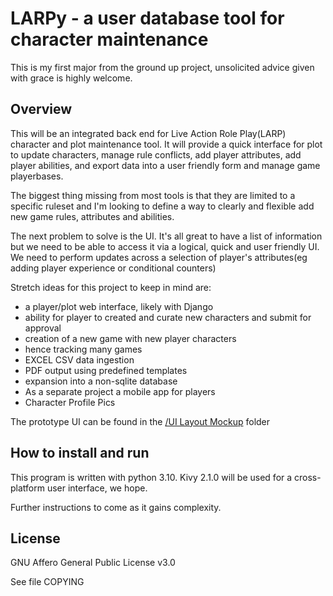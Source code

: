 <h1>LARPy - a user database tool for character maintenance</h1>
<p>This is my first major from the ground up project, unsolicited advice given with grace is highly welcome. </p>
<h2>Overview</h2>
<p>This will be an integrated back end for Live Action Role Play(LARP) character
    and plot maintenance tool. It will provide a quick interface for plot to update characters,
    manage rule conflicts, add player attributes, add player abilities, and export data into 
    a user friendly form and manage game playerbases.</p>
<p>The biggest thing missing from most tools is that they are limited to a specific ruleset 
    and I'm looking to define a way to clearly and flexible add new game rules, attributes 
    and abilities.</p>
<p>The next problem to solve is the UI. It's all great to have a list of information but we 
    need to be able to access it via a logical, quick and user friendly UI. We need to perform 
    updates across a selection of player's attributes(eg adding player experience or conditional 
    counters)</p>
<p>Stretch ideas for this project to keep in mind are:</p>
<ul>
    <li>a player/plot web interface, likely with Django</li> 
    <li>ability for player to created and curate new characters and submit for approval</li>
    <li>creation of a new game with new player characters</li>
    <li>hence tracking many games</li>
    <li>EXCEL CSV data ingestion</li>
    <li>PDF output using predefined templates</li>
    <li>expansion into a non-sqlite database</li>
    <li>As a separate project a mobile app for players</li>
    <li>Character Profile Pics</li>
</ul>
<p>The prototype UI can be found in the <a href="https://github.com/PeteCad/LARPy/tree/main/UI Layout Mockup/">/UI Layout Mockup</a> folder</p>
<h2>How to install and run</h2>
<p>This program is written with python 3.10. Kivy 2.1.0 will be used for a cross-platform user interface, we hope.</p>
<p>Further instructions to come as it gains complexity.</p>

<h2>License</h2>
<p>GNU Affero General Public License v3.0</p>
<p>See file COPYING
